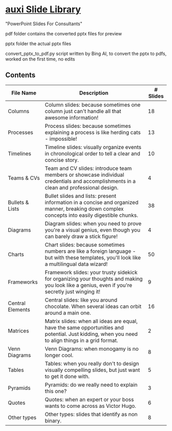 # [auxi Slide Library](https://www.auxi.ai/auxitemplates)

"PowerPoint Slides For Consultants"

pdf folder contains the converted pptx files for preview

pptx folder the actual pptx files

convert_pptx_to_pdf.py script written by Bing AI, to convert the pptx to pdfs, worked on the first time, no edits


## Contents

| File Name         | Description                                                                                          | # Slides |
| -----------------| ---------------------------------------------------------------------------------------------------- | -------- |
| Columns           | Column slides: because sometimes one column just can't handle all that awesome information!        | 18       |
| Processes         | Process slides: because sometimes explaining a process is like herding cats - impossible!          | 13       |
| Timelines         | Timeline slides: visually organize events in chronological order to tell a clear and concise story. | 10       |
| Teams & CVs      | Team and CV slides: introduce team members or showcase individual credentials and accomplishments in a clean and professional design.   | 4        |
| Bullets & Lists   | Bullet slides and lists: present information in a concise and organized manner, breaking down complex concepts into easily digestible chunks.  | 38       |
| Diagrams          | Diagram slides: when you need to prove you're a visual genius, even though you can barely draw a stick figure!   | 4        |
| Charts            | Chart slides: because sometimes numbers are like a foreign language - but with these templates, you'll look like a multilingual data wizard!   | 50       |
| Frameworks        | Framework slides: your trusty sidekick for organizing your thoughts and making you look like a genius, even if you're secretly just winging it!   | 9        |
| Central Elements  | Central slides: like you around chocolate. When several ideas can orbit around a main one.             | 16       |
| Matrices          | Matrix slides: when all ideas are equal, have the same opportunities and potential. Just kidding, when you need to align things in a grid format.   | 2        |
| Venn Diagrams     | Venn Diagrams: when monogamy is no longer cool.                                                     | 8        |
| Tables            | Tables: when you really don't to design visually compelling slides, but just want to get it done with.   | 5        |
| Pyramids          | Pyramids: do we really need to explain this one?                                                     | 3        |
| Quotes            | Quotes: when an expert or your boss wants to come across as Victor Hugo.                              | 6        |
| Other types       | Other types: slides that identify as non binary.                                                     | 8        |

